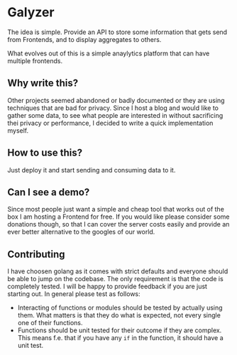# Galyzer
The idea is simple.
Provide an API to store some information that gets send from Frontends, and to display aggregates to others.

What evolves out of this is a simple anaylytics platform that can have multiple frontends.

## Why write this?
Other projects seemed abandoned or badly documented or they are using techniques that are bad for privacy.
Since I host a blog and would like to gather some data, to see what people are interested in without sacrificing thei privacy or performance,
I decided to write a quick implementation myself.


## How to use this?
Just deploy it and start sending and consuming data to it.

## Can I see a demo?
Since most people just want a simple and cheap tool that works out of the box I am hosting a Frontend for free. If you would like please consider some donations though, so that I can cover the server costs easily and provide an ever better alternative to the googles of our world.

## Contributing
I have choosen golang as it comes with strict defaults and everyone should be able to jump on the codebase.
The only requirement is that the code is completely tested. I will be happy to provide feedback if you are just starting out.
In general please test as follows:
  - Interacting of functions or modules should be tested by actually using them. What matters is that they do what is expected, not every single one of their functions.
  - Functions should be unit tested for their outcome if they are complex. This means f.e. that if you have any `if` in the function, it should have a unit test.

